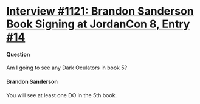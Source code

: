 # [Interview #1121: Brandon Sanderson Book Signing at JordanCon 8, Entry #14](https://www.theoryland.com/intvmain.php?i=1121#14)

#### Question

Am I going to see any Dark Oculators in book 5?

#### Brandon Sanderson

You will see at least one DO in the 5th book.


